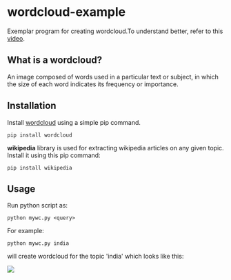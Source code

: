 # wordcloud-example
Exemplar program for creating wordcloud.To understand better, refer to this [video](https://www.youtube.com/watch?v=95p3cVkqYHQ).

## What is a wordcloud?

An image composed of words used in a particular text or subject, in which the size of each word indicates its frequency or importance.

## Installation

Install [wordcloud](https://github.com/amueller/word_cloud) using a simple pip command.

```
pip install wordcloud
```

**wikipedia** library is used for extracting wikipedia articles on any given topic. Install it using this pip command:
```
pip install wikipedia
```
## Usage

Run python script as:

```
python mywc.py <query>
```

For example:

```
python mywc.py india
```

will create wordcloud for the topic 'india' which looks like this:

![](https://raw.githubusercontent.com/nikhilkumarsingh/wordcloud-example/master/wc.png)
